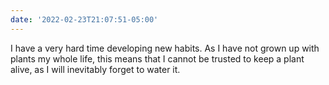 ```yaml
---
date: '2022-02-23T21:07:51-05:00'
---
```


I have a very hard time developing new habits.  As I have not grown up with plants my whole life, this means that I cannot be trusted to keep a plant alive, as I will inevitably forget to water it.